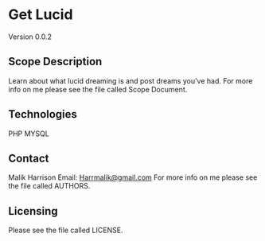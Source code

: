 # Get Lucid
Version 0.0.2

Scope Description
--------------
Learn about what lucid dreaming is and post dreams you've had.
For more info on me please see the file called Scope Document.

Technologies
--------------
PHP
MYSQL


Contact
--------------
Malik Harrison
Email: Harrmalik@gmail.com
For more info on me please see the file called AUTHORS.

Licensing
--------------
Please see the file called LICENSE.
